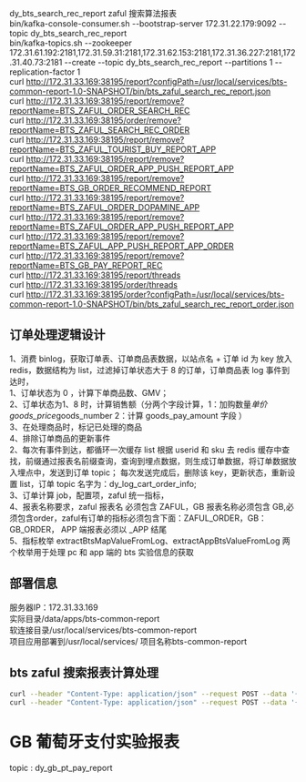 dy_bts_search_rec_report zaful 搜索算法报表<br>
bin/kafka-console-consumer.sh --bootstrap-server 172.31.22.179:9092 --topic dy_bts_search_rec_report <br>
bin/kafka-topics.sh --zookeeper 172.31.61.192:2181,172.31.59.31:2181,172.31.62.153:2181,172.31.36.227:2181,172.31.40.73:2181 --create --topic dy_bts_search_rec_report --partitions 1 --replication-factor 1<br>
curl http://172.31.33.169:38195/report?configPath=/usr/local/services/bts-common-report-1.0-SNAPSHOT/bin/bts_zaful_search_rec_report.json <br>
curl http://172.31.33.169:38195/report/remove?reportName=BTS_ZAFUL_ORDER_SEARCH_REC <br>
curl http://172.31.33.169:38195/order/remove?reportName=BTS_ZAFUL_SEARCH_REC_ORDER <br>
curl http://172.31.33.169:38195/report/remove?reportName=BTS_ZAFUL_TOURIST_BUY_REPORT_APP <br>
curl http://172.31.33.169:38195/report/remove?reportName=BTS_ZAFUL_ORDER_APP_PUSH_REPORT_APP <br>
curl http://172.31.33.169:38195/report/remove?reportName=BTS_GB_ORDER_RECOMMEND_REPORT <br>
curl http://172.31.33.169:38195/report/remove?reportName=BTS_ZAFUL_ORDER_DOPAMINE_APP <br>
curl http://172.31.33.169:38195/report/remove?reportName=BTS_ZAFUL_ORDER_APP_PUSH_REPORT_APP <br>
curl http://172.31.33.169:38195/report/remove?reportName=BTS_ZAFUL_APP_PUSH_REPORT_APP_ORDER <br>
curl http://172.31.33.169:38195/report/remove?reportName=BTS_GB_PAY_REPORT_REC <br>
curl http://172.31.33.169:38195/report/threads <br>
curl http://172.31.33.169:38195/order/threads <br>
curl http://172.31.33.169:38195/order?configPath=/usr/local/services/bts-common-report-1.0-SNAPSHOT/bin/bts_zaful_search_rec_report_order.json <br>
## 订单处理逻辑设计
1、消费 binlog，获取订单表、订单商品表数据，以站点名 + 订单 id 为 key 放入 redis，数据结构为 list，过滤掉订单状态大于 8 的订单，订单商品表 log 事件到达时，<br>
   1、订单状态为 0 ，计算下单商品数、GMV；<br>
   2、订单状态为1、8 时，计算销售额（分两个字段计算，1：加购数量*单价 goods_price*goods_number 2：计算 goods_pay_amount 字段 ）<br>
   3、在处理商品时，标记已处理的商品 <br>
   4、排除订单商品的更新事件 <br>
2、每次有事件到达，都循环一次缓存 list 根据 userid 和 sku 去 redis 缓存中查找，前缀通过报表名前缀查询，查询到埋点数据，则生成订单数据，将订单数据放入埋点中，发送到订单 topic；
   每次发送完成后，删除该 key，更新状态，重新设置 list，订单 topic 名字为：dy_log_cart_order_info; <br>
3、订单计算 job，配置项，zaful 统一指标，<br>
4、报表名称要求，zaful 报表名 必须包含 ZAFUL，GB 报表名称必须包含 GB,必须包含order，zaful有订单的指标必须包含下面：ZAFUL_ORDER，GB：GB_ORDER， APP 端报表必须以 _APP 结尾<br>
5、指标枚举 extractBtsMapValueFromLog、extractAppBtsValueFromLog 两个枚举用于处理 pc 和 app 端的 bts 实验信息的获取
## 部署信息
服务器IP：172.31.33.169 <br>
实际目录/data/apps/bts-common-report <br>
软连接目录/usr/local/services/bts-common-report <br>
项目应用部署到/usr/local/services/ 项目名称bts-common-report <br>
## bts zaful 搜索报表计算处理
```bash
curl --header "Content-Type: application/json" --request POST --data '{"globaleFilter":true,"globaleJsonFilters":[{"jsonPath":"$.glb_bts","valueFilter":null,"filterRule":"not_null"},{"jsonPath":"$.glb_d","valueFilter":"10013","filterRule":"equals"}],"valueEnum":null,"reportName":"BTS_ZAFUL_ORDER_SEARCH_REC","description":"zaful 搜索算法 ab 测试报表取数指标配置","reportFromKafka":{"fromStartOffset":false,"bootstrapServers":"172.31.35.194:9092,172.31.50.250:9092,172.31.63.112:9092","bootstrapGroupId":"dy_bts_search_rec_report","dataSourceTopic":"glbg-analitic","reportStrapServers":"172.31.35.194:9092,172.31.50.250:9092,172.31.63.112:9092","reportDataTopic":"dy_bts_search_rec_report"},"reportQuotaFieldConfigs":[{"quotaFieldName":"specimen","defaultValue":"_skip","extractValueJsonPath":"$.glb_od","jsonLogFilters":[{"jsonPath":"$.glb_plf","valueFilter":"pc","filterRule":"equals"},{"jsonPath":"$.glb_t","valueFilter":"ie","filterRule":"equals"},{"jsonPath":"$.glb_s","valueFilter":"b02","filterRule":"equals"},{"jsonPath":"$.glb_ubcta","valueFilter":null,"filterRule":"null"},{"jsonPath":"$.glb_filter.sort","valueFilter":"recommend","filterRule":"equals"}],"valueEnum":"quotaStringValueExtractFromLog","cacheData":false,"expireSeconds":1209600},{"quotaFieldName":"search_rec_uv","defaultValue":"_skip","extractValueJsonPath":"$.glb_od","jsonLogFilters":[{"jsonPath":"$.glb_plf","valueFilter":"pc","filterRule":"equals"},{"jsonPath":"$.glb_t","valueFilter":"ie","filterRule":"equals"},{"jsonPath":"$.glb_s","valueFilter":"b02","filterRule":"equals"},{"jsonPath":"$.glb_ubcta","valueFilter":null,"filterRule":"null"},{"jsonPath":"$.glb_filter.sort","valueFilter":"recommend","filterRule":"equals"}],"valueEnum":"quotaStringValueExtractFromLog","cacheData":false,"expireSeconds":1209600},{"quotaFieldName":"search_rec_pv","defaultValue":0,"extractValueJsonPath":"$.glb_od","jsonLogFilters":[{"jsonPath":"$.glb_plf","valueFilter":"pc","filterRule":"equals"},{"jsonPath":"$.glb_t","valueFilter":"ie","filterRule":"equals"},{"jsonPath":"$.glb_s","valueFilter":"b02","filterRule":"equals"},{"jsonPath":"$.glb_ubcta","valueFilter":null,"filterRule":"null"},{"jsonPath":"$.glb_filter.sort","valueFilter":"recommend","filterRule":"equals"}],"valueEnum":"countOneWithFilter","cacheData":false,"expireSeconds":1209600},{"quotaFieldName":"good_exp_uv","defaultValue":"_skip","extractValueJsonPath":"$.glb_od","jsonLogFilters":[{"jsonPath":"$.glb_plf","valueFilter":"pc","filterRule":"equals"},{"jsonPath":"$.glb_t","valueFilter":"ie","filterRule":"equals"},{"jsonPath":"$.glb_s","valueFilter":"b02","filterRule":"equals"},{"jsonPath":"$.glb_filter.sort","valueFilter":"recommend","filterRule":"equals"},{"jsonPath":"$.glb_pm","valueFilter":"mp","filterRule":"equals"}],"valueEnum":"quotaStringValueExtractFromLog","cacheData":false,"expireSeconds":1209600},{"quotaFieldName":"good_exp_pv","defaultValue":0,"extractValueJsonPath":"$.glb_ubcta","jsonLogFilters":[{"jsonPath":"$.glb_plf","valueFilter":"pc","filterRule":"equals"},{"jsonPath":"$.glb_t","valueFilter":"ie","filterRule":"equals"},{"jsonPath":"$.glb_s","valueFilter":"b02","filterRule":"equals"},{"jsonPath":"$.glb_filter.sort","valueFilter":"recommend","filterRule":"equals"},{"jsonPath":"$.glb_pm","valueFilter":"mp","filterRule":"equals"}],"valueEnum":"countListWithFilter","cacheData":false,"expireSeconds":1209600},{"quotaFieldName":"good_cli_pv","defaultValue":0,"extractValueJsonPath":"$.glb_ubcta","jsonLogFilters":[{"jsonPath":"$.glb_s","valueFilter":"b02","filterRule":"equals"},{"jsonPath":"$.glb_plf","valueFilter":"pc","filterRule":"equals"},{"jsonPath":"$.glb_pm","valueFilter":"mp","filterRule":"equals"},{"jsonPath":"$.glb_filter.sort","valueFilter":"recommend","filterRule":"equals"},{"jsonPath":"$.glb_t","valueFilter":"ic","filterRule":"equals"},{"jsonPath":"$.glb_x","valueFilter":"sku,addtobag","filterRule":"contains"},{"jsonPath":"$.glb_ubcta.sckw","valueFilter":null,"filterRule":"not_null"}],"valueEnum":"countOneWithFilter","cacheData":false,"expireSeconds":1209600},{"quotaFieldName":"good_cli_uv","defaultValue":"_skip","extractValueJsonPath":"$.glb_od","jsonLogFilters":[{"jsonPath":"$.glb_s","valueFilter":"b02","filterRule":"equals"},{"jsonPath":"$.glb_plf","valueFilter":"pc","filterRule":"equals"},{"jsonPath":"$.glb_pm","valueFilter":"mp","filterRule":"equals"},{"jsonPath":"$.glb_filter.sort","valueFilter":"recommend","filterRule":"equals"},{"jsonPath":"$.glb_t","valueFilter":"ic","filterRule":"equals"},{"jsonPath":"$.glb_x","valueFilter":"sku,addtobag","filterRule":"contains"},{"jsonPath":"$.glb_ubcta.sckw","valueFilter":null,"filterRule":"not_null"}],"valueEnum":"quotaStringValueExtractFromLog","cacheData":false,"expireSeconds":1209600},{"quotaFieldName":"good_cart_uv","defaultValue":"_skip","extractValueJsonPath":"$.glb_od","jsonLogFilters":[{"jsonPath":"$.glb_plf","valueFilter":"pc","filterRule":"equals"},{"jsonPath":"$.glb_ubcta.sckw","valueFilter":null,"filterRule":"not_null"},{"jsonPath":"$.glb_t","valueFilter":"ic","filterRule":"equals"},{"jsonPath":"$.glb_ubcta.fmd","valueFilter":"mp","filterRule":"equals"},{"jsonPath":"$.glb_ubcta.sort","valueFilter":"recommend","filterRule":"equals"},{"jsonPath":"$.glb_x","valueFilter":"ADT","filterRule":"equals"}],"valueEnum":"quotaStringValueExtractFromLog","cacheData":false,"expireSeconds":1209600},{"quotaFieldName":"good_cart_num","defaultValue":0,"extractValueJsonPath":"$.glb_skuinfo.pam","jsonLogFilters":[{"jsonPath":"$.glb_plf","valueFilter":"pc","filterRule":"equals"},{"jsonPath":"$.glb_ubcta.sckw","valueFilter":null,"filterRule":"not_null"},{"jsonPath":"$.glb_t","valueFilter":"ic","filterRule":"equals"},{"jsonPath":"$.glb_ubcta.fmd","valueFilter":"mp","filterRule":"equals"},{"jsonPath":"$.glb_ubcta.sort","valueFilter":"recommend","filterRule":"equals"},{"jsonPath":"$.glb_x","valueFilter":"ADT","filterRule":"equals"}],"valueEnum":"quotaIntValueExtractFromLog","cacheData":true,"expireSeconds":1209600},{"quotaFieldName":"bts","defaultValue":{"versionid":"_skip","planid":"_skip","bucketid":"_skip"},"extractValueJsonPath":"$.glb_bts","jsonLogFilters":[],"valueEnum":"extractMapValueFromLog","cacheData":false,"expireSeconds":1209600},{"quotaFieldName":"timestamp","defaultValue":0,"extractValueJsonPath":"$.timestamp","jsonLogFilters":[],"valueEnum":"quotaLongValueExtractFromLog","cacheData":false,"expireSeconds":1209600}],"reportDefaultValues":{"bts":{"versionid":"_skip","planid":"_skip","bucketid":"_skip"},"good_cli_uv":"_skip","good_order_num":0,"good_cli_pv":0,"sales_amount":0,"good_cart_num":0,"good_paid_num":0,"good_cart_uv":"_skip","gmv":0,"search_rec_uv":"_skip","good_exp_uv":"_skip","pay_uv":"_skip","specimen":"_skip","search_rec_pv":0,"good_order_uv":"_skip","good_exp_pv":0,"timestamp":0}}' http://172.31.33.169:38195/report/json
curl --header "Content-Type: application/json" --request POST --data '{"globaleFilter":true,"globaleJsonFilters":[{"jsonPath":"$.glb_bts","valueFilter":null,"filterRule":"not_null"},{"jsonPath":"$.glb_d","valueFilter":"10013","filterRule":"equals"},{"jsonPath":"$.glb_ubcta.sort","valueFilter":"recommend","filterRule":"equals"},{"jsonPath":"$.glb_ubcta.fmd","valueFilter":"mp","filterRule":"equals"},{"jsonPath":"$.glb_plf","valueFilter":"pc","filterRule":"equals"},{"jsonPath":"$.glb_ubcta.sckw","valueFilter":null,"filterRule":"not_null"},{"jsonPath":"$.glb_t","valueFilter":"ic","filterRule":"equals"},{"jsonPath":"$.glb_x","valueFilter":"ADT","filterRule":"equals"}],"valueEnum":null,"reportName":"BTS_ZAFUL_SEARCH_REC_ORDER","description":"zaful 搜索算法 ab 测试报表取数指标配置,订单指标","reportFromKafka":{"fromStartOffset":true,"bootstrapServers":"172.31.35.194:9092,172.31.50.250:9092,172.31.63.112:9092","bootstrapGroupId":"dy_bts_zaful_search_rec_order","dataSourceTopic":"dy_log_cart_order_info","reportStrapServers":"172.31.35.194:9092,172.31.50.250:9092,172.31.63.112:9092","reportDataTopic":"dy_bts_search_rec_report"},"reportQuotaFieldConfigs":[{"quotaFieldName":"good_order_num","defaultValue":0,"extractValueJsonPath":"$.db_order_info.goods_num","jsonLogFilters":[{"jsonPath":"$.db_order_info.order_status","valueFilter":"0","filterRule":"equals"},{"jsonPath":"$.db_order_info.order_data","valueFilter":null,"filterRule":"false"}],"valueEnum":"quotaIntValueExtractFromLog","cacheData":false,"expireSeconds":1209600},{"quotaFieldName":"good_order_uv","defaultValue":"_skip","extractValueJsonPath":"$.glb_od","jsonLogFilters":[{"jsonPath":"$.db_order_info.order_status","valueFilter":"0","filterRule":"equals"},{"jsonPath":"$.db_order_info.order_data","valueFilter":null,"filterRule":"false"}],"valueEnum":"quotaStringValueExtractFromLog","cacheData":false,"expireSeconds":1209600},{"quotaFieldName":"gmv","defaultValue":0,"extractValueJsonPath":"$.db_order_info.gmv","jsonLogFilters":[{"jsonPath":"$.db_order_info.order_status","valueFilter":"0","filterRule":"equals"},{"jsonPath":"$.db_order_info.order_data","valueFilter":null,"filterRule":"false"}],"valueEnum":"quotaIntValueExtractFromLog","cacheData":false,"expireSeconds":1209600},{"quotaFieldName":"good_paid_num","defaultValue":0,"extractValueJsonPath":"$.db_order_info.goods_num","jsonLogFilters":[],"valueEnum":"quotaIntValueExtractFromLog","cacheData":false,"expireSeconds":1209600},{"quotaFieldName":"pay_uv","defaultValue":"_skip","extractValueJsonPath":"$.glb_od","jsonLogFilters":[{"jsonPath":"$.db_order_info.order_data","valueFilter":null,"filterRule":"false"},{"jsonPath":"$.db_order_info.order_status","valueFilter":"1,8","filterRule":"or"}],"valueEnum":"quotaStringValueExtractFromLog","cacheData":false,"expireSeconds":1209600},{"quotaFieldName":"sales_amount","defaultValue":0,"extractValueJsonPath":"$.db_order_info.gmv","jsonLogFilters":[{"jsonPath":"$.db_order_info.order_data","valueFilter":null,"filterRule":"false"},{"jsonPath":"$.db_order_info.order_status","valueFilter":"1,8","filterRule":"or"}],"valueEnum":"quotaIntValueExtractFromLog","cacheData":false,"expireSeconds":1209600},{"quotaFieldName":"bts","defaultValue":{"versionid":"_skip","planid":"_skip","bucketid":"_skip"},"extractValueJsonPath":"$.glb_bts","jsonLogFilters":[],"valueEnum":"extractMapValueFromLog","cacheData":false,"expireSeconds":1209600},{"quotaFieldName":"timestamp","defaultValue":0,"extractValueJsonPath":"$.timestamp","jsonLogFilters":[],"valueEnum":"quotaLongValueExtractFromLog","cacheData":false,"expireSeconds":1209600}],"reportDefaultValues":{"bts":{"versionid":"_skip","planid":"_skip","bucketid":"_skip"},"good_cli_uv":"_skip","good_order_num":0,"good_cli_pv":0,"sales_amount":0,"good_cart_num":0,"good_paid_num":0,"good_cart_uv":"_skip","gmv":0,"search_rec_uv":"_skip","good_exp_uv":"_skip","pay_uv":"_skip","specimen":"_skip","search_rec_pv":0,"good_order_uv":"_skip","good_exp_pv":0,"timestamp":0}}' http://172.31.33.169:38195/order/json
```

# GB 葡萄牙支付实验报表
topic : dy_gb_pt_pay_report <br>
